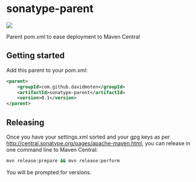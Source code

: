 sonatype-parent
===============
<a href="https://travis-ci.org/davidmoten/geo"><img src="https://travis-ci.org/davidmoten/sonatype-parent.svg"/></a>

Parent pom.xml to ease deployment to Maven Central

Getting started
----------------
Add this parent to your pom.xml:

```xml
<parent>
	<groupId>com.github.davidmoten</groupId>
    <artifactId>sonatype-parent</artifactId>
    <version>0.1</version>
</parent>
```

Releasing
----------

Once you have your settings.xml sorted and your gpg keys as per http://central.sonatype.org/pages/apache-maven.html, you can release in one command line to Maven Central:

```bash
mvn release:prepare && mvn release:perform
```

You will be prompted for versions.
